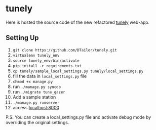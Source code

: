 tunely
======

Here is hosted the source code of the new refactored [tunely](http://tunely.co) web-app. 

Setting Up
-------------

1.   `git clone https://github.com/DTailor/tunely.git`
2.   `virtualenv tunely_env`
3.   `source tunely_env/bin/activate`
4.   `pip install -r requirements.txt`
5.   `cp tunely/sample_local_settings.py tunely/local_settings.py`
5.   fill the data in `local_settings.py` file
6.   `chmod +x manage.py`
7.   run `./manage.py syncdb`
8.   run `./migrate tune_gazer`
9.  Add a sample station
10.  `./manage.py runserver`
11.  access [localhost:8000](localhost:8000)

P.S. You can create a local_settings.py file and activate debug mode by overriding the original settings.



